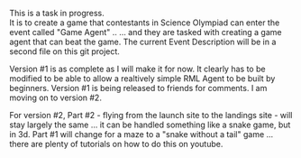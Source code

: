 This is a task in progress.  
It is to create a game that contestants in Science Olympiad can enter the event called "Game Agent" .. 
... and they are tasked with creating a game agent that can beat the game. 
The current Event Description will be in a second file on this git project. 

Version #1 is as complete as I will make it for now.  It clearly has to be modified to be able
to allow a realtively simple RML Agent to be built by beginners. Version #1 is being released to 
friends for comments.   I am moving on to version #2. 

For version #2, Part #2 - flying from the launch site to the landings site - will stay largely 
the same ... it can be handled something like a snake game, but in 3d. Part #1 will change for 
a maze to a "snake without a tail" game ... there are plenty of tutorials on how to do this on youtube. 
